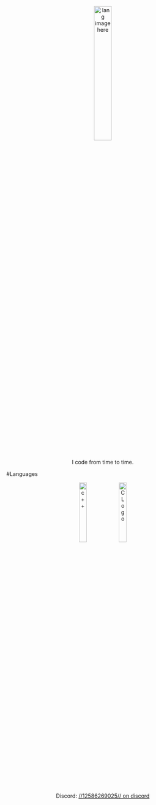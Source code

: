 <p align="center">
  <img width="30%" src="https://github.com/alansmathew/alansmathew/raw/master/lang.gif" alt="lang image here" />
</p>

<p align="center">
  I code from time to time.
</p>

#Languages

<p align="center">
  <img width="20%" src="https://preview.redd.it/31b2ii8hchi31.jpg?auto=webp&s=309fe75e96212cf42c4120ca5adedaef52c41e01" alt="c++" /> 
  <img width="20%" src="https://w0.peakpx.com/wallpaper/987/583/HD-wallpaper-language-c-chedesign-programming-thumbnail.jpg" alt="C Logo" /> 

<p align="center">
 <br />
  Discord: <a href="https://discord.com/channels/1201991691221864501">//12586269025// on discord</a>
</p>
